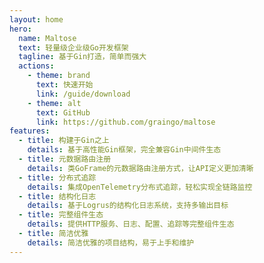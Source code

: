 ```yaml
---
layout: home
hero:
  name: Maltose
  text: 轻量级企业级Go开发框架
  tagline: 基于Gin打造，简单而强大
  actions:
    - theme: brand
      text: 快速开始
      link: /guide/download
    - theme: alt
      text: GitHub
      link: https://github.com/graingo/maltose
features:
  - title: 构建于Gin之上
    details: 基于高性能Gin框架，完全兼容Gin中间件生态
  - title: 元数据路由注册
    details: 类GoFrame的元数据路由注册方式，让API定义更加清晰
  - title: 分布式追踪
    details: 集成OpenTelemetry分布式追踪，轻松实现全链路监控
  - title: 结构化日志
    details: 基于Logrus的结构化日志系统，支持多输出目标
  - title: 完整组件生态
    details: 提供HTTP服务、日志、配置、追踪等完整组件生态
  - title: 简洁优雅
    details: 简洁优雅的项目结构，易于上手和维护
---
```

